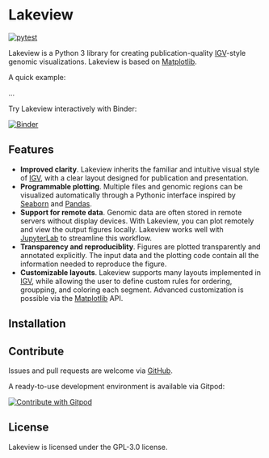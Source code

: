 # Lakeview

[![pytest](https://github.com/jzhang-dev/lakeview/actions/workflows/run_pytest.yml/badge.svg)](https://github.com/jzhang-dev/lakeview/actions/workflows/run_pytest.yml)

Lakeview is a Python 3 library for creating publication-quality [IGV](https://software.broadinstitute.org/software/igv/)-style genomic visualizations. Lakeview is based on [Matplotlib](https://matplotlib.org/). 

A quick example:

...

Try Lakeview interactively with Binder:

[![Binder](https://mybinder.org/badge_logo.svg)](https://mybinder.org/v2/gh/jzhang-dev/lakeview/HEAD)

## Features

- **Improved clarity**. Lakeview inherits the familiar and intuitive visual style of [IGV](https://software.broadinstitute.org/software/igv/), with a clear layout designed for publication and presentation. 
- **Programmable plotting**. Multiple files and genomic regions can be visualized automatically through a Pythonic interface inspired by [Seaborn](https://seaborn.pydata.org/) and [Pandas](https://pandas.pydata.org/).
- **Support for remote data**. Genomic data are often stored in remote servers without display devices. With Lakeview, you can plot remotely and view the output figures locally. Lakeview works well with [JupyterLab](https://jupyterlab.readthedocs.io/en/stable/) to streamline this workflow. 
- **Transparency and reproduciblity**. Figures are plotted transparently and annotated explicitly. The input data and the plotting code contain all the information needed to reproduce the figure. 
- **Customizable layouts**. Lakeview supports many layouts implemented in [IGV](https://software.broadinstitute.org/software/igv/), while allowing the user to define custom rules for ordering, groupping, and coloring each segment. Advanced customization is possible via the [Matplotlib](https://matplotlib.org/) API.

## Installation

## Contribute

Issues and pull requests are welcome via [GitHub](https://github.com/jzhang-dev/lakeview/).

A ready-to-use development environment is available via Gitpod:

[![Contribute with Gitpod](https://img.shields.io/badge/Contribute%20with-Gitpod-908a85?logo=gitpod)](https://gitpod.io/#https://github.com/jzhang-dev/lakeview)

## License

Lakeview is licensed under the GPL-3.0 license. 

